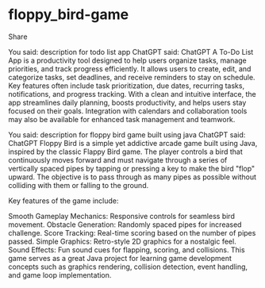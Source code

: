 # floppy_bird-game
Share


You said:
description for todo list app
ChatGPT said:
ChatGPT
A To-Do List App is a productivity tool designed to help users organize tasks, manage priorities, and track progress efficiently. It allows users to create, edit, and categorize tasks, set deadlines, and receive reminders to stay on schedule. Key features often include task prioritization, due dates, recurring tasks, notifications, and progress tracking. With a clean and intuitive interface, the app streamlines daily planning, boosts productivity, and helps users stay focused on their goals. Integration with calendars and collaboration tools may also be available for enhanced task management and teamwork.






You said:
description for floppy bird game built using java
ChatGPT said:
ChatGPT
Floppy Bird is a simple yet addictive arcade game built using Java, inspired by the classic Flappy Bird game. The player controls a bird that continuously moves forward and must navigate through a series of vertically spaced pipes by tapping or pressing a key to make the bird "flop" upward. The objective is to pass through as many pipes as possible without colliding with them or falling to the ground.

Key features of the game include:

Smooth Gameplay Mechanics: Responsive controls for seamless bird movement.
Obstacle Generation: Randomly spaced pipes for increased challenge.
Score Tracking: Real-time scoring based on the number of pipes passed.
Simple Graphics: Retro-style 2D graphics for a nostalgic feel.
Sound Effects: Fun sound cues for flapping, scoring, and collisions.
This game serves as a great Java project for learning game development concepts such as graphics rendering, collision detection, event handling, and game loop implementation.
